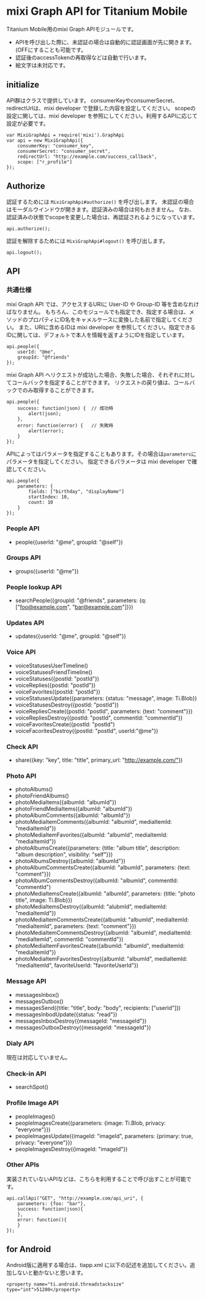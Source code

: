 # mixi Graph API for Titanium Mobile

Titanium Mobile用のmixi Graph APIモジュールです。

* APIを呼び出した際に、未認証の場合は自動的に認証画面が先に開きます。 (OFFにすることも可能です。
* 認証後のaccessTokenの再取得などは自動で行います。
* 絵文字は未対応です。

## initialize

API群はクラスで提供しています。
consumerKeyやconsumerSecret、redirectUrlは、mixi developer で登録した内容を設定してください。
scopeの設定に関しては、mixi developer を参照にしてください。利用するAPIに応じて設定が必要です。

    var MixiGraphApi = require('mixi').GraphApi
    var api = new MixiGraphApi({
        consumerKey: "consumer_key",
        consumerSecret: "consumer_secret",
        redirectUrl: "http://example.com/success_callback",
        scope: ["r_profile"]
    });

## Authorize

認証するためには `MixiGraphApi#authorize()` を呼び出します。
未認証の場合はモーダルウインドウが開きます。認証済みの場合は何もおきません。
なお、認証済みの状態でscopeを変更した場合は、再認証されるようになっています。

    api.authorize();

認証を解除するためには `MixiGraphApi#logout()` を呼び出します。

    api.logout();

## API

### 共通仕様

mixi Graph API では、アクセスするURIに User-ID や Group-ID 等を含めなれけばなりません。
もちろん、このモジュールでも指定でき、指定する場合は、メソッドのプロパティにID名をキャメルケースに変換した名前で指定してください。
また、URIに含めるIDは mixi developer を参照してください。指定できるIDに関しては、デフォルトで本人を情報を返すようにIDを指定しています。

    api.people({
        userId: "@me",
        groupId: "@friends"
    });

mixi Graph API へリクエストが成功した場合、失敗した場合、それぞれに対してコールバックを指定することができます。
リクエストの戻り値は、コールバックでのみ取得することができます。

    api.people({
        success: function(json) {  // 成功時
            alert(json);
        },
        error: function(error) {   // 失敗時
            alert(error);
        }
    });

APIによってはパラメータを指定することもあります。その場合は`parameters`にパラメータを指定してください。
指定できるパラメータは mixi developer で確認してください。

    api.people({
        parameters: {
            fields: ["birthday", "displayName"]
            startIndex: 10,
            count: 10
        }
    });


### People API

* people({userId: "@me", groupId: "@self"})

### Groups API

* groups({userId: "@me"})

### People lookup API

* searchPeople({groupId: "@friends", parameters: {q: \["foo@example.com", "bar@example.com"\]}})

### Updates API

* updates({userId: "@me", groupId: "@self"})

### Voice API

* voiceStatusesUserTimeline()
* voiceStatusesFriendTimeline()
* voiceStatuses({postId: "postId"})
* voiceReplies({postId: "postId"})
* voiceFavorites({postId: "postId"})
* voiceStatusesUpdate({parameters: {status: "message", image: Ti.Blob})
* voiceStatusesDestroy({postId: "postId"})
* voiceRepliesCreate({postId: "postId", parameters: {text: "comment"}})
* voiceRepliesDestroy({postId: "postId", commentId: "commentId"})
* voiceFavoritesCreate({postId: "postId")
* voiceFacoritesDestroy({postId: "postId", userId:"@me"})

### Check API

* share({key: "key", title: "title", primary_url: "http://example.com/"})

### Photo API

* photoAlbums()
* photoFriendAlbums()
* photoMediaItems({albumId: "albumId"})
* photoFriendMediaItems({albumId: "albumId"})
* photoAlbumComments({albumId: "albumId"})
* photoMediaItemComments({albumId: "albumId", mediaItemId: "mediaItemId"})
* photoMediaItemFavorites({albumId: "albumId", mediaItemId: "mediaItemId"})
* photoAlbumsCreate({parameters: {title: "album title", description: "album description", visibility: "self"}})
* photoAlbumsDestroy({albumId: "albumId"})
* photoAlbumCommentsCreate({albumId: "albumId", parameters: {text: "comment"}})
* photoAlbumCommentsDestroy({albumId: "albumId", commentId: "commentId")
* photoMediaItemsCreate({albumId: "albumId", parameters: {title: "photo title", image: Ti.Blob}})
* photoMediaItemsDestroy({albumId: "alubmId", mediaItemId: "mediaItemId"})
* photoMediaItemCommentsCreate({albumId: "albumId", mediaItemId: "mediaItemId", parameters: {text: "comment"}})
* photoMediaItemCommentsDestroy({albumId: "albumId", mediaItemId: "mediaItemId", commentId: "commentId"})
* photoMediaItemFavoritesCreate({albumId: "albumId", mediaItemId: "mediaItemId"})
* photoMediaItemFavoritesDestroy({albumId: "albumId", mediaItemId: "mediaItemId", favoriteUserId: "favoriteUserId"})

### Message API

* messagesInbox()
* messagesOutbox()
* messagesSend({title: "title", body: "body", recipients: ["userId"]})
* messagesInbodUpdate({status: "read"})
* messagesInboxDestroy({messageId: "messageId"})
* messagesOutboxDestroy({messageId: "messageId"})

### Dialy API

現在は対応していません。

### Check-in API

* searchSpot()

### Profile Image API

* peopleImages()
* peopleImagesCreate({parameters: {image: Ti.Blob, privacy: "everyone"}})
* peopleImagesUpdate({imageId: "imageId", parameters: {primary: true, privacy: "everyone"}})
* peopleImagesDestroy({imageId: "imageId"})

### Other APIs

実装されていないAPIなどは、こちらを利用することで呼び出すことが可能です。

    api.callApi("GET", "http://example.com/api_uri", {
        parameters: {foo: "bar"},
        success: function(json){
        },
        error: function(){
        }
    });


## for Android

Android版に適用する場合は、tiapp.xml に以下の記述を追加してください。追加しないと動かないと思います。

    <property name="ti.android.threadstacksize" type="int">51200</property>
